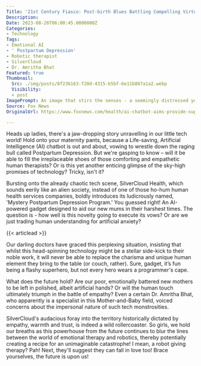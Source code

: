 ```yaml
---
Title: '21st Century Fiasco: Post-birth Blues Battling Compelling Virtual Friend! Can this robotic aide really replace the human touch?'
Description: 
Date: 2023-08-26T06:00:45.0000000Z
Categories:
- Technology
Tags:
- Emotional AI
- ' Postpartum Depression'
- Robotic therapist
- SilverCloud
- Dr. Amritha Bhat
Featured: true
Thumbnail:
  Src: ./img/posts/8f236163-f20d-4315-b5bf-6e11b887a1a2.webp
  Visibility:
  - post
ImagePrompt: An image that stirs the senses - a seemingly distressed young woman engaged in deep conversation with a sleek piece of technology. The palpable juxtaposition of raw, human emotion against sterile and emotionless tech. A metaphoric representation of our society's growing reliance on technology, even at the cost of genuine human understanding.
Source: Fox News
OriginalUrl: https://www.foxnews.com/health/ai-chatbot-aims-provide-support-women-postpartum-depression-tool-not-replacement

---
```

Heads up ladies, there's a jaw-dropping story unravelling in our little tech world! Hold onto your maternity pants, because a Life-saving, Artificial Intelligence (AI) chatbot is out and about, vowing to wrestle down the raging bull called Postpartum Depression. But we're gasping to know – will it be able to fill the irreplaceable shoes of those comforting and empathetic human therapists? Or is this yet another enticing glimpse of the sky-high promises of technology? Tricky, isn't it? 

Bursting onto the already chaotic tech scene, SilverCloud Health, which sounds eerily like an alien society, instead of one of those ho-hum human health services companies, boldly introduces its ludicrously named, 'Mystery Postpartum Depression Program.' You guessed right! An AI-powered gadget designed to aid our new mums in their harshest times. The question is - how well is this novelty going to execute its vows? Or are we just trading human understanding for artificial anxiety?

{{< articlead >}}

Our darling doctors have graced this perplexing situation, insisting that whilst this head-spinning technology might be a stellar side-kick to their noble work, it will never be able to replace the charisma and unique human element they bring to the table (or couch, rather). Sure, gadget, it’s fun being a flashy superhero, but not every hero wears a programmer's cape. 

What does the future hold? Are our poor, emotionally battered new mothers to be left in polished, albeit artificial hands? Or will the human touch ultimately triumph in the battle of empathy? Even a certain Dr. Amritha Bhat, who apparently is a specialist in this Mother-and-Baby field, voiced concerns about the impersonal nature of such tech monstrosities. 

SilverCloud's audacious foray into the territory historically dictated by empathy, warmth and trust, is indeed a wild rollercoaster. So girls, we hold our breaths as this powerhouse from the future continues to blur the lines between the world of emotional therapy and robotics, thereby potentially creating a recipe for an unimaginable catastrophe! I mean, a robot giving therapy? Pah! Next, they'll suggest they can fall in love too! Brace yourselves, the future is upon us!
